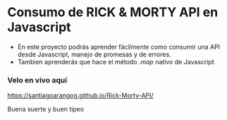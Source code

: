 # Consumo de RICK & MORTY API en Javascript
- En este proyecto podrás aprender fácilmente como consumir una API desde Javascript, manejo de promesas y de errores.
- Tambien aprenderás que hace el método *.map* nativo de Javascript

### Velo en vivo aquí
https://santiagoarangog.github.io/Rick-Morty-API/

Buena suerte y buen tipeo
